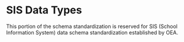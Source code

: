 # SIS Data Types

This portion of the schema standardization is reserved for SIS (School Information System) data schema standardization established by OEA. 
